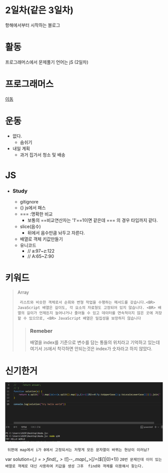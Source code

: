 # 2일차(같은 3일차)
항해에서부터 시작하는 블로그

# 활동 

프로그래머스에서 문제풀기 언어는 jS (2일차)
 
# 프로그래머스 
<a href='https://school.programmers.co.kr/'>이동</a>

# 운동
+ 없다.
  + 숨쉬기
+ 내일 계획
  + 과거 집가서 청소 및 배송

# JS

+ ### Study
  + gitignore
  + {} js에서 패스
  + === :명확한 비교
    + 보통의 ==비교연산자는  '1'==1이면 같은데 === 의 경우 타입까지 같다.
  + slice(음수)
    + 뒤에서 음수만큼 놔두고 자른다.
  + 배열로 객체 키값만들기
  + 유니코드
    + // a:97~z:122
    + // A:65~Z:90

# 키워드

> Array
> 
> ` 
> 리스트와 비슷한 객체로서 순회와 변형 작업을 수행하는 메서드를 갖습니다.<BR>
> JavaScript 배열은 길이도, 각 요소의 자료형도 고정되어 있지 않습니다. <BR>
> 배열의 길이가 언제든지 늘어나거나 줄어들 수 있고 데이터를 연속적이지 않은 곳에 저장할 수 있으므로, <BR>
> JavaScript 배열은 밀집성을 보장하지 않습니다
> `
> > ### Remeber
> > 배열을 index를 기준으로 변수를 담는 통들의 위치라고 기억하고 있는데
> > 여기서 `JS`에서 착각하면 안되는것은 index가 숫자라고 하지 않았다.

# 신기한거  

![map?](../images/map_index_problem.PNG)

` 뒤편에 map에서 i가 0에서 고정되서는 저렇게 모든 문자열이 바뀌는 현상이 이러남?`

var solution=(_,$)=>_.find(_=>!$[_]--,$.map(_=>$[_]=($[_]|0)+1))
` 20번 문제인데 이미 있는 배열로 객체로 대신 사용하여 키값을 생성 그후  find와 객체를 이용해서 찾는다. `

